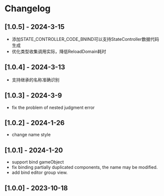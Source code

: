 # Changelog

## [1.0.5] - 2024-3-15
- 添加STATE_CONTROLLER_CODE_BNIND可以支持StateController数据代码生成
- 优化类型收集调用实际，降低ReloadDomain耗时

## [1.0.4] - 2024-3-13
- 支持继承的名称准确识别

## [1.0.3] - 2024-3-9
- fix the problem of nested judgment error

## [1.0.2] - 2024-1-26
- change name style

## [1.0.1] - 2024-1-20
- support bind gameObject
- fix binding partially duplicated components, the name may be modified.
- add bind editor group view.

## [1.0.0] - 2023-10-18